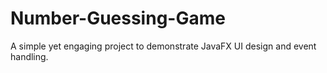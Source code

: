 # Number-Guessing-Game
A simple yet engaging project to demonstrate JavaFX UI design and event handling.

